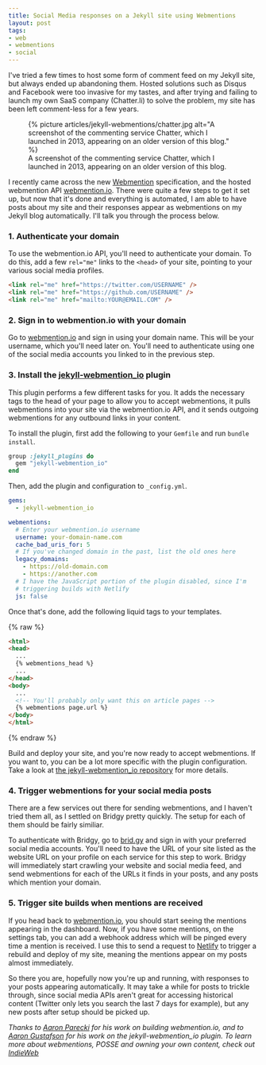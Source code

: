```yaml
---
title: Social Media responses on a Jekyll site using Webmentions
layout: post
tags:
- web
- webmentions
- social
---
```


I've tried a few times to host some form of comment feed on my Jekyll site, but always ended up abandoning them. Hosted solutions such as Disqus and Facebook were too invasive for my tastes, and after trying and failing to launch my own SaaS company (Chatter.li) to solve the problem, my site has been left comment-less for a few years.

<figure class="image">
    {% picture articles/jekyll-webmentions/chatter.jpg alt="A screenshot of the commenting service Chatter, which I launched in 2013, appearing on an older version of this blog." %}
    <figcaption class="image__caption">A screenshot of the commenting service Chatter, which I launched in 2013, appearing on an older version of this blog.</figcaption>
</figure>

I recently came across the new [Webmention](https://www.w3.org/TR/webmention/) specification, and the hosted webmention API [webmention.io](https://webmention.io). There were quite a few steps to get it set up, but now that it's done and everything is automated, I am able to have posts about my site and their responses appear as webmentions on my Jekyll blog automatically. I'll talk you through the process below.

### 1. Authenticate your domain

To use the webmention.io API, you'll need to authenticate your domain. To do this, add a few `rel="me"` links to the `<head>` of your site, pointing to your various social media profiles.

```html
<link rel="me" href="https://twitter.com/USERNAME" />
<link rel="me" href="https://github.com/USERNAME" />
<link rel="me" href="mailto:YOUR@EMAIL.COM" />
```

### 2. Sign in to webmention.io with your domain

Go to [webmention.io](https://webmention.io) and sign in using your domain name. This will be your username, which you'll need later on. You'll need to authenticate using one of the social media accounts you linked to in the previous step.

### 3. Install the [jekyll-webmention_io](https://github.com/aarongustafson/jekyll-webmention_io) plugin

This plugin performs a few different tasks for you. It adds the necessary tags to the head of your page to allow you to accept webmentions, it pulls webmentions into your site via the webmention.io API, and it sends outgoing webmentions for any outbound links in your content.

To install the plugin, first add the following to your `Gemfile` and run `bundle install`.

```ruby
group :jekyll_plugins do
  gem "jekyll-webmention_io"
end
```

Then, add the plugin and configuration to `_config.yml`.

```yaml
gems:
  - jekyll-webmention_io

webmentions:
  # Enter your webmention.io username
  username: your-domain-name.com
  cache_bad_uris_for: 5
  # If you've changed domain in the past, list the old ones here
  legacy_domains:
    - https://old-domain.com
    - https://another.com
  # I have the JavaScript portion of the plugin disabled, since I'm
  # triggering builds with Netlify
  js: false
```

Once that's done, add the following liquid tags to your templates.

{% raw %}
```html
<html>
<head>
  ...
  {% webmentions_head %}
  ...
</head>
<body>
  ...
  <!-- You'll probably only want this on article pages -->
  {% webmentions page.url %}
</body>
</html>
```
{% endraw %}

Build and deploy your site, and you're now ready to accept webmentions. If you want to, you can be a lot more specific with the plugin configuration. Take a look at [the jekyll-webmention_io repository](https://github.com/aarongustafson/jekyll-webmention_io) for more details.

### 4. Trigger webmentions for your social media posts

There are a few services out there for sending webmentions, and I haven't tried them all, as I settled on Bridgy pretty quickly. The setup for each of them should be fairly similiar.

To authenticate with Bridgy, go to [brid.gy](https://brid.gy) and sign in with your preferred social media accounts. You'll need to have the URL of your site listed as the website URL on your profile on each service for this step to work. Bridgy will immediately start crawling your website and social media feed, and send webmentions for each of the URLs it finds in your posts, and any posts which mention your domain.

### 5. Trigger site builds when mentions are received

If you head back to [webmention.io](https://webmention.io), you should start seeing the mentions appearing in the dashboard. Now, if you have some mentions, on the settings tab, you can add a webhook address which will be pinged every time a mention is received. I use this to send a request to [Netlify](https://netlify.com) to trigger a rebuild and deploy of my site, meaning the mentions appear on my posts almost immediately.

So there you are, hopefully now you're up and running, with responses to your posts appearing automatically. It may take a while for posts to trickle through, since social media APIs aren't great for accessing historical content (Twitter only lets you search the last 7 days for example), but any new posts after setup should be picked up.

*Thanks to [Aaron Parecki](https://aaronparecki.com/) for his work on building webmention.io, and to [Aaron Gustafson](https://www.aaron-gustafson.com/) for his work on the jekyll-webmention_io plugin. To learn more about webmentions, POSSE and owning your own content, check out [IndieWeb](https://indieweb.org)*
